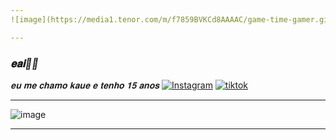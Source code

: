 ```yaml
---
![image](https://media1.tenor.com/m/f7859BVKCd8AAAAC/game-time-gamer.gif)

---
```

### *𝐞𝐚𝐢🤙🏻*
_𝐞𝐮 𝐦𝐞 𝐜𝐡𝐚𝐦𝐨 *𝐤𝐚𝐮𝐞* 𝐞 𝐭𝐞𝐧𝐡𝐨 *𝟏𝟓 𝐚𝐧𝐨𝐬*_
[![Instagram](https://img.shields.io/badge/Instagram-E4405F?style=for-the-badge&logo=instagram&logoColor=white)](https://www.instagram.com/kauesx.00?igsh=MWFyaHFxeWo1Z2NiZw==)
[![tiktok](https://img.shields.io/badge/TikTok-000000?style=for-the-badge&logo=tiktok&logoColor=white)](https://www.tiktok.com/@kzin1x?_t=8oXmJzhu83S&_r=1)

---
![image](https://media1.tenor.com/m/UmWmiibzlZMAAAAC/pixel-rain.gif)

---
